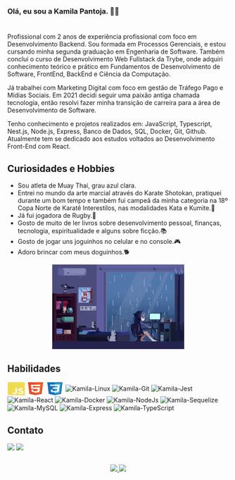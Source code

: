### Olá, eu sou a Kamila Pantoja. 👋😄
#
Profissional com 2 anos de experiência profissional com foco em Desenvolvimento Backend. Sou formada em Processos Gerenciais, e estou cursando minha segunda graduação em Engenharia de Software. Também concluí o curso de Desenvolvimento Web Fullstack da Trybe, onde adquiri conhecimento teórico e prático em Fundamentos de Desenvolvimento de Software, FrontEnd, BackEnd e Ciência da Computação.

Já trabalhei com Marketing Digital com foco em gestão de Tráfego Pago e Mídias Sociais. Em 2021 decidi seguir uma paixão antiga chamada tecnologia, então resolvi fazer minha transição de carreira para a área de Desenvolvimento de Software.

Tenho conhecimento e projetos realizados em: JavaScript, Typescript, Nest.js, Node.js, Express, Banco de Dados, SQL, Docker, Git, Github.
Atualmente tem se dedicado aos estudos voltados ao Desenvolvimento Front-End com React.

## Curiosidades e Hobbies

* Sou atleta de Muay Thai, grau azul clara.
* Entrei no mundo da arte marcial através do Karate Shotokan, pratiquei durante um bom tempo e também fui campeã da minha categoria na 18º Copa Norte de Karatê Interestilos, nas modalidades Kata e Kumite.🥋
* Já fui jogadora de Rugby.🏉
* Gosto de muito de ler livros sobre desenvolvimento pessoal, finanças, tecnologia, espiritualidade e alguns sobre ficção.📚
* Gosto de jogar uns joguinhos no celular e no console.🎮
* Adoro brincar com meus doguinhos.🐕

<p align="center">
	<img width="300" src="gifs/programmer-girl.gif">
</p>


<h2>Habilidades</h2>
<div style="display: inline_block">
    <img align="center" alt="Kamila-Js" height="30" width="40" src="https://raw.githubusercontent.com/devicons/devicon/master/icons/javascript/javascript-plain.svg">
    <img align="center" alt="Kamila-HTML" height="30" width="40" src="https://raw.githubusercontent.com/devicons/devicon/master/icons/html5/html5-original.svg">
    <img align="center" alt="Kamila-CSS" height="30" width="40" src="https://raw.githubusercontent.com/devicons/devicon/master/icons/css3/css3-original.svg">
    <img align="center" alt="Kamila-Linux" height="30" width="40" src="https://cdn.jsdelivr.net/gh/devicons/devicon/icons/linux/linux-original.svg">
    <img align="center" alt="Kamila-Git" height="30" width="40" src="https://cdn.jsdelivr.net/gh/devicons/devicon/icons/git/git-original.svg">
    <img align="center" alt="Kamila-Jest" height="30" width="40" src="https://cdn.jsdelivr.net/gh/devicons/devicon/icons/jest/jest-plain.svg">
    <img align="center" alt="Kamila-React" height="30" width="40" src="https://cdn.jsdelivr.net/gh/devicons/devicon/icons/react/react-original.svg">
    <img align="center" alt="Kamila-Docker" height="30" width="40" src="https://cdn.jsdelivr.net/gh/devicons/devicon/icons/docker/docker-plain-wordmark.svg">
    <img align="center" alt="Kamila-NodeJs" height="30" width="40" src="https://cdn.jsdelivr.net/gh/devicons/devicon/icons/nodejs/nodejs-plain.svg">
    <img align="center" alt="Kamila-Sequelize" height="30" width="40" src="https://cdn.jsdelivr.net/gh/devicons/devicon/icons/sequelize/sequelize-original.svg">
    <img align="center" alt="Kamila-MySQL" height="30" width="40" src="https://cdn.jsdelivr.net/gh/devicons/devicon/icons/mysql/mysql-original-wordmark.svg">
    <img align="center" alt="Kamila-Express" height="30" width="40" src="https://cdn.jsdelivr.net/gh/devicons/devicon/icons/express/express-original-wordmark.svg">
    <img align="center" alt="Kamila-TypeScript" height="30" width="40" src="https://cdn.jsdelivr.net/gh/devicons/devicon/icons/typescript/typescript-original.svg">
</div>

## Contato
<div>
  <a href = "mailto:kms.pantoja@gmail.com"><img src="https://img.shields.io/badge/-Gmail-%23333?style=for-the-badge&logo=gmail&logoColor=white" target="_blank"></a>
  <a href="https://www.linkedin.com/in/kamilapantoja" target="_blank"><img src="https://img.shields.io/badge/-LinkedIn-%230077B5?style=for-the-badge&logo=linkedin&logoColor=white" target="_blank"></a>
  
##
  
<div align="center">
  <a href="https://github.com/kamilapantoja">
  <img height="160em" src="https://github-readme-stats.vercel.app/api?username=kamilapantoja&show_icons=true&theme=midnight-purple&include_all_commits=true&count_private=true"/>
  <img height="160em" src="https://github-readme-stats.vercel.app/api/top-langs/?username=kamilapantoja&layout=compact&langs_count=7&theme=midnight-purple"/>
</div>
</div>
